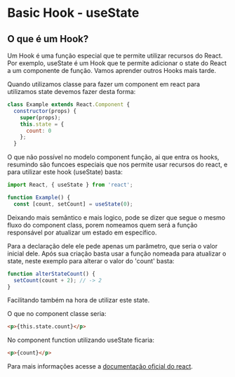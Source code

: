 # Basic Hook - useState

## O que é um Hook?
 Um Hook é uma função especial que te permite utilizar recursos do React. Por exemplo, useState é um Hook que te permite adicionar o state do React a um componente de função. Vamos aprender outros Hooks mais tarde.

Quando utilizamos classe para fazer um component em react para utilizamos state devemos fazer desta forma:

```js
class Example extends React.Component {
  constructor(props) {
    super(props);
    this.state = {
      count: 0
    };
  }
```

O que não possível no modelo component função, ai que entra os hooks, resumindo são funcoes especiais que nos permite usar recursos do react, e para utilizar este hook (useState) basta:

```js
import React, { useState } from 'react';

function Example() {
  const [count, setCount] = useState(0);
```

Deixando mais semântico e mais logico, pode se dizer que segue o mesmo fluxo do component class, porem nomeamos quem será a função responsável por atualizar um estado em específico.

Para a declaração dele ele pede apenas um parâmetro, que seria o valor inicial dele. Após sua criação basta usar a função nomeada para atualizar o state, neste exemplo para alterar o valor do 'count' basta:

```js
function alterStateCount() {
  setCount(count + 2); // -> 2
}
```

Facilitando também na hora de utilizar este state.

O que no component classe seria:
```html
<p>{this.state.count}</p>
```

No component function utilizando useState ficaria:

```html 
<p>{count}</p>
```


Para mais informações acesse a [documentação oficial do react](https://pt-br.reactjs.org/docs/hooks-state.html).
